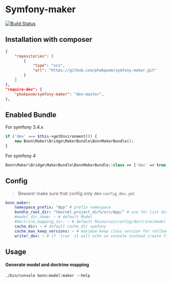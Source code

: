 # Symfony-maker
[![Build Status](https://travis-ci.org/phakpoom/symfony-maker.svg?branch=master)](https://travis-ci.org/phakpoom/symfony-maker)


## Installation with composer

```json
{
    "repositories": [
        {
            "type": "vcs",
            "url": "https://github.com/phakpoom/symfony-maker.git"
        }
    ]
},
"require-dev": {
    "phakpoom/symfony-maker": "dev-master",
},
```

## Enabled Bundle
For symfony 3.4.x
```php
if ('dev' === $this->getEnvironment()) {
    new Bonn\Maker\Bridge\MakerBundle\BonnMakerBundle();
}
```
For symfony 4
```php
Bonn\Maker\Bridge\MakerBundle\BonnMakerBundle::class => ['dev' => true]
```

## Config
> Beware! make sure that config only dev `config_dev.yml`
```yaml
bonn_maker:
    namespace_prefix: "App" # prefix namespace
    bundle_root_dir: "%kernel.project_dir%/src/App/" # use for list directories for generate class
    #model_dir_name: ~ # default Model
    #doctrine_mapping_dir: ~ # default Resources/config/doctrine/model
    cache_dir: ~ # default cache_dir symfony
    cache_max_keep_versions: ~ # maximum keep class version for rollback
    writer_dev: ~ # if `true` it will echo on console instead create file
```

## Usage

#### Generate model and doctrine mapping
`./bin/console bonn:model:maker --help`
